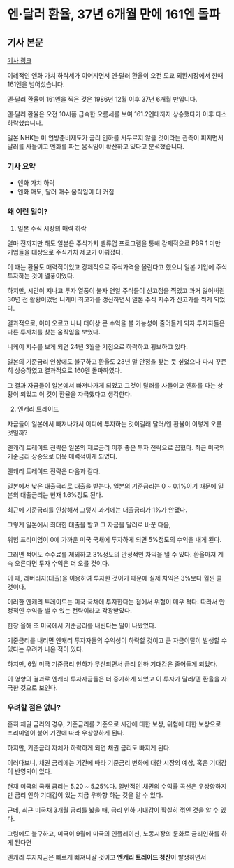 # 엔·달러 환율, 37년 6개월 만에 161엔 돌파

## 기사 본문
[기사 링크](https://www.ytn.co.kr/_cs/_ln_0104_202406281336474811_005.html)

이례적인 엔화 가치 하락세가 이어지면서 엔·달러 환율이 오전 도쿄 외환시장에서 한때 161엔을 넘어섰습니다.

엔·달러 환율이 161엔을 찍은 것은 1986년 12월 이후 37년 6개월 만입니다.

엔·달러 환율은 오전 10시쯤 급속한 오름세를 보여 161.2엔대까지 상승했다가 이후 다소 하락했습니다.

일본 NHK는 미 연방준비제도가 금리 인하를 서두르지 않을 것이라는 관측이 퍼지면서 달러를 사들이고 엔화를 파는 움직임이 확산하고 있다고 분석했습니다.

### 기사 요약
- 엔화 가치 하락
- 엔화 매도, 달러 매수 움직임이 더 커짐

### 왜 이런 일이?
1. 일본 주식 시장의 매력 하락

얼마 전까지만 해도 일본은 주식가치 벨류업 프로그램을 통해 강제적으로 PBR 1 미만 기업들을 대상으로 주식가치 제고가 이뤄졌다.

이 때는 환율도 매력적이었고 강제적으로 주식가격을 올린다고 했으니 일본 기업에 주식 투자하는 것이 열풍이었다.

하지만, 시간이 지나고 투자 열풍이 불자 연일 주식들이 신고점을 찍었고 과거 잃어버린 30년 전 활황이었던 니케이 최고가를 갱신하면서 일본 주식 지수가 신고가를 찍게 되었다.

결과적으로, 이미 오르고 나니 더이상 큰 수익을 볼 가능성이 줄어들게 되자 투자자들은 다른 투자처를 찾는 움직임을 보였다.

니케이 지수를 보게 되면 24년 3월을 기점으로 하락하고 횡보하고 있다. 

일본의 기준금리 인상에도 불구하고 환율도 23년 말 안정을 찾는 듯 싶었으나 다시 꾸준히 상승하였고 결과적으로 160엔 돌파하였다. 

그 결과 자금들이 일본에서 빠져나가게 되었고 그것이 달러를 사들이고 엔화를 파는 상황이 되었고 이 것이 환율을 자극했다고 생각한다.

2. 엔캐리 트레이드

자금들이 일본에서 빠져나가서 어디에 투자하는 것이길래 달러/엔 환율이 이렇게 오른 것일까?

엔캐리 트레이드 전략은 일본의 제로금리 이후 좋은 투자 전략으로 꼽혔다. 최근 미국의 기준금리 상승으로 더욱 매력적이게 되었다.

엔캐리 트레이드 전략은 다음과 같다.

일본에서 낮은 대출금리로 대출을 받는다. 일본의 기준금리는 0 ~ 0.1%이기 때문에 일본의 대출금리는 현재 1.6%정도 된다.

최근에 기준금리를 인상해서 그렇지 과거에는 대출금리가 1%가 안됐다.

그렇게 일본에서 최대한 대출을 받고 그 자금을 달러로 바꾼 다음,

위험 프리미엄이 0에 가까운 미국 국채에 투자하게 되면 5%정도의 수익을 내게 된다.

그러면 적어도 수수료를 제외하고 3%정도의 안정적인 차익을 낼 수 있다. 환율마저 계속 오른다면 투자 수익은 더 오를 것이다.

이 때, 레버리지(대출)을 이용하여 투자한 것이기 때문에 실제 차익은 3%보다 훨씬 클 것이다.

이러한 엔캐리 트레이드는 미국 국채에 투자한다는 점에서 위험이 매우 적다. 따라서 안정적인 수익을 낼 수 있는 전략이라고 각광받았다.

한창 올해 초 미국에서 기준금리를 내린다는 말이 나왔었다. 

기준금리를 내리면 엔캐리 투자자들의 수익성이 하락할 것이고 큰 자금이탈이 발생할 수 있다는 우려가 나온 적이 있다.

하지만, 6월 미국 기준금리 인하가 무산되면서 금리 인하 기대감은 줄어들게 되었다.

이 영향의 결과로 엔캐리 투자자금들은 더 증가하게 되었고 이 투자가 달러/엔 환율을 자극한 것으로 보인다.

### 우려할 점은 없나?

흔히 채권 금리의 경우, 기준금리를 기준으로 시간에 대한 보상, 위험에 대한 보상으로 프리미엄이 붙어 기간에 따라 우상향하게 된다.

하지만, 기준금리 자체가 하락하게 되면 채권 금리도 빠지게 된다. 

이러다보니, 채권 금리에는 기간에 따라 기준금리 변화에 대한 시장의 예상, 혹은 기대감이 반영되어 있다.

현재 미국의 국채 금리는 5.20 ~ 5.25%다. 일반적인 채권의 수익률 곡선은 우상향하지만 금리 인하 기대감이 있는 지금 우하향 하는 것을 알 수 있다.



근데, 최근 미국채 3개월 금리를 봤을 때, 금리 인하 기대감이 확실히 꺾인 것을 알 수 있다.

그럼에도 불구하고, 미국이 9월에 미국의 인플레이션, 노동시장의 둔화로 금리인하를 하게 된다면

엔캐리 투자자금은 빠르게 빠져나갈 것이고 **엔캐리 트레이드 청산**이 발생하면서 
